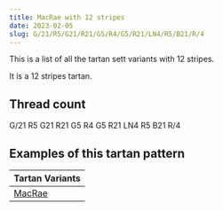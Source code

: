 ```yaml
---
title: MacRae with 12 stripes
date: 2023-02-05
slug: G/21/R5/G21/R21/G5/R4/G5/R21/LN4/R5/B21/R/4
---
```

This is a list of all the tartan sett variants with 12 stripes.

It is a 12 stripes tartan.


## Thread count
G/21 R5 G21 R21 G5 R4 G5 R21 LN4 R5 B21 R/4

## Examples of this tartan pattern

| Tartan Variants |
|---------------|
| [MacRae](/variants/g/21/r5/g21/r21/g5/r4/g5/r21/ln4/r5/b21/r/4-b304080-g008000-lne0e0e0-rc00000)||
